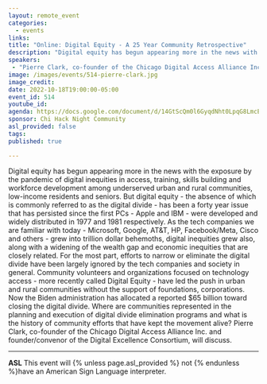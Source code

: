 ```yaml
---
layout: remote_event
categories:
  - events
links: 
title: "Online: Digital Equity - A 25 Year Community Retrospective"
description: "Digital equity has begun appearing more in the news with the exposure by the pandemic of digital inequities in access, training, skills building and workforce development among underserved urban and rural communities, low-income residents and seniors. But digital equity - the absence of which is commonly referred to as the digital divide - has been a forty year issue.  Now the Biden administration has allocated a reported $65 billion toward closing the digital divide. Where are communities represented in the planning and execution of digital divide elimination programs and what is the history of community efforts that have kept the movement alive?"
speakers:
 - "Pierre Clark, co-founder of the Chicago Digital Access Alliance Inc. and founder/convenor of the Digital Excellence Consortium"
image: /images/events/514-pierre-clark.jpg
image_credit:
date: 2022-10-18T19:00:00-05:00
event_id: 514
youtube_id: 
agenda: https://docs.google.com/document/d/14GtScQm0l6GyqdNht0LpqG8LmcEF7i3COjNJ06PaTj8/edit#
sponsor: Chi Hack Night Community
asl_provided: false
tags: 
published: true

---
```


Digital equity has begun appearing more in the news with the exposure by the pandemic of digital inequities in access, training, skills building and workforce development among underserved urban and rural communities, low-income residents and seniors. But digital equity - the absence of which is commonly referred to as the digital divide - has been a forty year issue that has persisted since the first PCs - Apple and IBM - were developed and widely distributed in 1977 and 1981 respectively. As the tech companies we are familiar with today - Microsoft, Google, AT&T, HP, Facebook/Meta, Cisco and others - grew into trillion dollar behemoths, digital inequities grew also, along with a widening of the wealth gap and economic inequities that are closely related. For the most part, efforts to narrow or eliminate the digital divide have been largely ignored by the tech companies and society in general. Community volunteers and organizations focused on technology access - more recently called Digital Equity - have led the push in urban and rural communities without the support of foundations, corporations. Now the Biden administration has allocated a reported $65 billion toward closing the digital divide. Where are communities represented in the planning and execution of digital divide elimination programs and what is the history of community efforts that have kept the movement alive? Pierre Clark, co-founder of the Chicago Digital Access Alliance Inc. and founder/convenor of the Digital Excellence Consortium, will discuss.

---

**ASL** This event will {% unless page.asl_provided %} not {% endunless %}have an American Sign Language interpreter.
